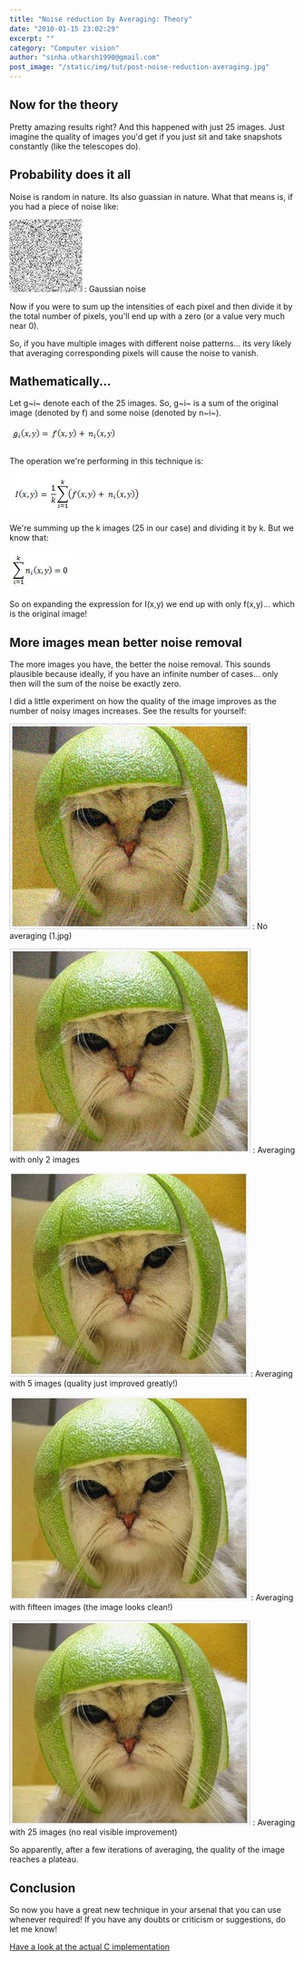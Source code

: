 ```yaml
---
title: "Noise reduction by Averaging: Theory"
date: "2010-01-15 23:02:29"
excerpt: ""
category: "Computer vision"
author: "sinha.utkarsh1990@gmail.com"
post_image: "/static/img/tut/post-noise-reduction-averaging.jpg"
---
```



## Now for the theory

Pretty amazing results right? And this happened with just 25 images. Just imagine the quality of images you'd get if you just sit and take snapshots constantly (like the telescopes do). 

## Probability does it all

Noise is random in nature. Its also guassian in nature. What that means is, if you had a piece of noise like:

![Gaussian noise](/static/img/tut/noise_guassian.jpg)
: Gaussian noise

Now if you were to sum up the intensities of each pixel and then divide it by the total number of pixels, you'll end up with a zero (or a value very much near 0).

So, if you have multiple images with different noise patterns... its very likely that averaging corresponding pixels will cause the noise to vanish. 

## Mathematically...

Let g~i~ denote each of the 25 images. So, g~i~ is a sum of the original image (denoted by f) and some noise (denoted by n~i~).

![The image, mathematically](/static/img/tut/image_noise_sum.jpg)

The operation we're performing in this technique is:

![Averaging operation done](/static/img/tut/noise_average_operation_done.jpg)

We're summing up the k images (25 in our case) and dividing it by k. But we know that:

![The sum is zero!](/static/img/tut/sum_noise_zero.jpg)

So on expanding the expression for I(x,y) we end up with only f(x,y)... which is the original image! 

## More images mean better noise removal

The more images you have, the better the noise removal. This sounds plausible because ideally, if you have an infinite number of cases... only then will the sum of the noise be exactly zero.

I did a little experiment on how the quality of the image improves as the number of noisy images increases. See the results for yourself: 

![Noisy 1](/static/img/tut/1.jpg)
: No averaging (1.jpg)

![Result of averaging two images](/static/img/tut/averaging_two.jpg)
: Averaging with only 2 images

![Averaging five images](/static/img/tut/averaging_five.jpg)
: Averaging with 5 images (quality just improved greatly!)

![After fifteen images](/static/img/tut/averaging_fifteen.jpg)
: Averaging with fifteen images (the image looks clean!)

![The final result](/static/img/tut/averaging_result.jpg)
: Averaging with 25 images (no real visible improvement)

So apparently, after a few iterations of averaging, the quality of the image reaches a plateau. 

## Conclusion

So now you have a great new technique in your arsenal that you can use whenever required! If you have any doubts or criticism or suggestions, do let me know!

[Have a look at the actual C implementation](/tutorials/noise-reduction-by-averaging/)
